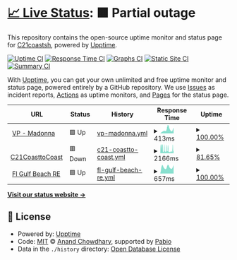 # [📈 Live Status](https://C21coastsh.github.io/ws-ut): <!--live status--> **🟧 Partial outage**

This repository contains the open-source uptime monitor and status page for [C21coastsh](https://C21coastsh.github.io/ws-ut), powered by [Upptime](https://github.com/upptime/upptime).

[![Uptime CI](https://github.com/C21coastsh/ws-ut/workflows/Uptime%20CI/badge.svg)](https://github.com/C21coastsh/ws-ut/actions?query=workflow%3A%22Uptime+CI%22)
[![Response Time CI](https://github.com/C21coastsh/ws-ut/workflows/Response%20Time%20CI/badge.svg)](https://github.com/C21coastsh/ws-ut/actions?query=workflow%3A%22Response+Time+CI%22)
[![Graphs CI](https://github.com/C21coastsh/ws-ut/workflows/Graphs%20CI/badge.svg)](https://github.com/C21coastsh/ws-ut/actions?query=workflow%3A%22Graphs+CI%22)
[![Static Site CI](https://github.com/C21coastsh/ws-ut/workflows/Static%20Site%20CI/badge.svg)](https://github.com/C21coastsh/ws-ut/actions?query=workflow%3A%22Static+Site+CI%22)
[![Summary CI](https://github.com/C21coastsh/ws-ut/workflows/Summary%20CI/badge.svg)](https://github.com/C21coastsh/ws-ut/actions?query=workflow%3A%22Summary+CI%22)

With [Upptime](https://upptime.js.org), you can get your own unlimited and free uptime monitor and status page, powered entirely by a GitHub repository. We use [Issues](https://github.com/C21coastsh/ws-ut/issues) as incident reports, [Actions](https://github.com/C21coastsh/ws-ut/actions) as uptime monitors, and [Pages](https://C21coastsh.github.io/ws-ut) for the status page.

<!--start: status pages-->
<!-- This summary is generated by Upptime (https://github.com/upptime/upptime) -->
<!-- Do not edit this manually, your changes will be overwritten -->
<!-- prettier-ignore -->
| URL | Status | History | Response Time | Uptime |
| --- | ------ | ------- | ------------- | ------ |
| <img alt="" src="https://icons.duckduckgo.com/ip3/c21coasttocoast.mobi.ico" height="13"> [VP - Madonna](https://c21coasttocoast.mobi/MADONNASTEINLAGE) | 🟩 Up | [vp-madonna.yml](https://github.com/C21coastsh/ws-ut/commits/HEAD/history/vp-madonna.yml) | <details><summary><img alt="Response time graph" src="./graphs/vp-madonna/response-time-week.png" height="20"> 413ms</summary><br><a href="https://C21coastsh.github.io/ws-ut/history/vp-madonna"><img alt="Response time 465" src="https://img.shields.io/endpoint?url=https%3A%2F%2Fraw.githubusercontent.com%2FC21coastsh%2Fws-ut%2FHEAD%2Fapi%2Fvp-madonna%2Fresponse-time.json"></a><br><a href="https://C21coastsh.github.io/ws-ut/history/vp-madonna"><img alt="24-hour response time 620" src="https://img.shields.io/endpoint?url=https%3A%2F%2Fraw.githubusercontent.com%2FC21coastsh%2Fws-ut%2FHEAD%2Fapi%2Fvp-madonna%2Fresponse-time-day.json"></a><br><a href="https://C21coastsh.github.io/ws-ut/history/vp-madonna"><img alt="7-day response time 413" src="https://img.shields.io/endpoint?url=https%3A%2F%2Fraw.githubusercontent.com%2FC21coastsh%2Fws-ut%2FHEAD%2Fapi%2Fvp-madonna%2Fresponse-time-week.json"></a><br><a href="https://C21coastsh.github.io/ws-ut/history/vp-madonna"><img alt="30-day response time 471" src="https://img.shields.io/endpoint?url=https%3A%2F%2Fraw.githubusercontent.com%2FC21coastsh%2Fws-ut%2FHEAD%2Fapi%2Fvp-madonna%2Fresponse-time-month.json"></a><br><a href="https://C21coastsh.github.io/ws-ut/history/vp-madonna"><img alt="1-year response time 465" src="https://img.shields.io/endpoint?url=https%3A%2F%2Fraw.githubusercontent.com%2FC21coastsh%2Fws-ut%2FHEAD%2Fapi%2Fvp-madonna%2Fresponse-time-year.json"></a></details> | <details><summary><a href="https://C21coastsh.github.io/ws-ut/history/vp-madonna">100.00%</a></summary><a href="https://C21coastsh.github.io/ws-ut/history/vp-madonna"><img alt="All-time uptime 99.64%" src="https://img.shields.io/endpoint?url=https%3A%2F%2Fraw.githubusercontent.com%2FC21coastsh%2Fws-ut%2FHEAD%2Fapi%2Fvp-madonna%2Fuptime.json"></a><br><a href="https://C21coastsh.github.io/ws-ut/history/vp-madonna"><img alt="24-hour uptime 100.00%" src="https://img.shields.io/endpoint?url=https%3A%2F%2Fraw.githubusercontent.com%2FC21coastsh%2Fws-ut%2FHEAD%2Fapi%2Fvp-madonna%2Fuptime-day.json"></a><br><a href="https://C21coastsh.github.io/ws-ut/history/vp-madonna"><img alt="7-day uptime 100.00%" src="https://img.shields.io/endpoint?url=https%3A%2F%2Fraw.githubusercontent.com%2FC21coastsh%2Fws-ut%2FHEAD%2Fapi%2Fvp-madonna%2Fuptime-week.json"></a><br><a href="https://C21coastsh.github.io/ws-ut/history/vp-madonna"><img alt="30-day uptime 100.00%" src="https://img.shields.io/endpoint?url=https%3A%2F%2Fraw.githubusercontent.com%2FC21coastsh%2Fws-ut%2FHEAD%2Fapi%2Fvp-madonna%2Fuptime-month.json"></a><br><a href="https://C21coastsh.github.io/ws-ut/history/vp-madonna"><img alt="1-year uptime 99.64%" src="https://img.shields.io/endpoint?url=https%3A%2F%2Fraw.githubusercontent.com%2FC21coastsh%2Fws-ut%2FHEAD%2Fapi%2Fvp-madonna%2Fuptime-year.json"></a></details>
| <img alt="" src="https://icons.duckduckgo.com/ip3/www.c21coasttocoast.com.ico" height="13"> [C21CoasttoCoast](https://www.c21coasttocoast.com/) | 🟥 Down | [c21-coastto-coast.yml](https://github.com/C21coastsh/ws-ut/commits/HEAD/history/c21-coastto-coast.yml) | <details><summary><img alt="Response time graph" src="./graphs/c21-coastto-coast/response-time-week.png" height="20"> 2166ms</summary><br><a href="https://C21coastsh.github.io/ws-ut/history/c21-coastto-coast"><img alt="Response time 1299" src="https://img.shields.io/endpoint?url=https%3A%2F%2Fraw.githubusercontent.com%2FC21coastsh%2Fws-ut%2FHEAD%2Fapi%2Fc21-coastto-coast%2Fresponse-time.json"></a><br><a href="https://C21coastsh.github.io/ws-ut/history/c21-coastto-coast"><img alt="24-hour response time 2125" src="https://img.shields.io/endpoint?url=https%3A%2F%2Fraw.githubusercontent.com%2FC21coastsh%2Fws-ut%2FHEAD%2Fapi%2Fc21-coastto-coast%2Fresponse-time-day.json"></a><br><a href="https://C21coastsh.github.io/ws-ut/history/c21-coastto-coast"><img alt="7-day response time 2166" src="https://img.shields.io/endpoint?url=https%3A%2F%2Fraw.githubusercontent.com%2FC21coastsh%2Fws-ut%2FHEAD%2Fapi%2Fc21-coastto-coast%2Fresponse-time-week.json"></a><br><a href="https://C21coastsh.github.io/ws-ut/history/c21-coastto-coast"><img alt="30-day response time 2145" src="https://img.shields.io/endpoint?url=https%3A%2F%2Fraw.githubusercontent.com%2FC21coastsh%2Fws-ut%2FHEAD%2Fapi%2Fc21-coastto-coast%2Fresponse-time-month.json"></a><br><a href="https://C21coastsh.github.io/ws-ut/history/c21-coastto-coast"><img alt="1-year response time 1299" src="https://img.shields.io/endpoint?url=https%3A%2F%2Fraw.githubusercontent.com%2FC21coastsh%2Fws-ut%2FHEAD%2Fapi%2Fc21-coastto-coast%2Fresponse-time-year.json"></a></details> | <details><summary><a href="https://C21coastsh.github.io/ws-ut/history/c21-coastto-coast">81.65%</a></summary><a href="https://C21coastsh.github.io/ws-ut/history/c21-coastto-coast"><img alt="All-time uptime 98.61%" src="https://img.shields.io/endpoint?url=https%3A%2F%2Fraw.githubusercontent.com%2FC21coastsh%2Fws-ut%2FHEAD%2Fapi%2Fc21-coastto-coast%2Fuptime.json"></a><br><a href="https://C21coastsh.github.io/ws-ut/history/c21-coastto-coast"><img alt="24-hour uptime 76.35%" src="https://img.shields.io/endpoint?url=https%3A%2F%2Fraw.githubusercontent.com%2FC21coastsh%2Fws-ut%2FHEAD%2Fapi%2Fc21-coastto-coast%2Fuptime-day.json"></a><br><a href="https://C21coastsh.github.io/ws-ut/history/c21-coastto-coast"><img alt="7-day uptime 81.65%" src="https://img.shields.io/endpoint?url=https%3A%2F%2Fraw.githubusercontent.com%2FC21coastsh%2Fws-ut%2FHEAD%2Fapi%2Fc21-coastto-coast%2Fuptime-week.json"></a><br><a href="https://C21coastsh.github.io/ws-ut/history/c21-coastto-coast"><img alt="30-day uptime 87.34%" src="https://img.shields.io/endpoint?url=https%3A%2F%2Fraw.githubusercontent.com%2FC21coastsh%2Fws-ut%2FHEAD%2Fapi%2Fc21-coastto-coast%2Fuptime-month.json"></a><br><a href="https://C21coastsh.github.io/ws-ut/history/c21-coastto-coast"><img alt="1-year uptime 98.61%" src="https://img.shields.io/endpoint?url=https%3A%2F%2Fraw.githubusercontent.com%2FC21coastsh%2Fws-ut%2FHEAD%2Fapi%2Fc21-coastto-coast%2Fuptime-year.json"></a></details>
| <img alt="" src="https://icons.duckduckgo.com/ip3/www.floridagulfbeachrealty.com.ico" height="13"> [Fl Gulf Beach RE](https://www.floridagulfbeachrealty.com/) | 🟩 Up | [fl-gulf-beach-re.yml](https://github.com/C21coastsh/ws-ut/commits/HEAD/history/fl-gulf-beach-re.yml) | <details><summary><img alt="Response time graph" src="./graphs/fl-gulf-beach-re/response-time-week.png" height="20"> 657ms</summary><br><a href="https://C21coastsh.github.io/ws-ut/history/fl-gulf-beach-re"><img alt="Response time 880" src="https://img.shields.io/endpoint?url=https%3A%2F%2Fraw.githubusercontent.com%2FC21coastsh%2Fws-ut%2FHEAD%2Fapi%2Ffl-gulf-beach-re%2Fresponse-time.json"></a><br><a href="https://C21coastsh.github.io/ws-ut/history/fl-gulf-beach-re"><img alt="24-hour response time 829" src="https://img.shields.io/endpoint?url=https%3A%2F%2Fraw.githubusercontent.com%2FC21coastsh%2Fws-ut%2FHEAD%2Fapi%2Ffl-gulf-beach-re%2Fresponse-time-day.json"></a><br><a href="https://C21coastsh.github.io/ws-ut/history/fl-gulf-beach-re"><img alt="7-day response time 657" src="https://img.shields.io/endpoint?url=https%3A%2F%2Fraw.githubusercontent.com%2FC21coastsh%2Fws-ut%2FHEAD%2Fapi%2Ffl-gulf-beach-re%2Fresponse-time-week.json"></a><br><a href="https://C21coastsh.github.io/ws-ut/history/fl-gulf-beach-re"><img alt="30-day response time 792" src="https://img.shields.io/endpoint?url=https%3A%2F%2Fraw.githubusercontent.com%2FC21coastsh%2Fws-ut%2FHEAD%2Fapi%2Ffl-gulf-beach-re%2Fresponse-time-month.json"></a><br><a href="https://C21coastsh.github.io/ws-ut/history/fl-gulf-beach-re"><img alt="1-year response time 880" src="https://img.shields.io/endpoint?url=https%3A%2F%2Fraw.githubusercontent.com%2FC21coastsh%2Fws-ut%2FHEAD%2Fapi%2Ffl-gulf-beach-re%2Fresponse-time-year.json"></a></details> | <details><summary><a href="https://C21coastsh.github.io/ws-ut/history/fl-gulf-beach-re">100.00%</a></summary><a href="https://C21coastsh.github.io/ws-ut/history/fl-gulf-beach-re"><img alt="All-time uptime 99.99%" src="https://img.shields.io/endpoint?url=https%3A%2F%2Fraw.githubusercontent.com%2FC21coastsh%2Fws-ut%2FHEAD%2Fapi%2Ffl-gulf-beach-re%2Fuptime.json"></a><br><a href="https://C21coastsh.github.io/ws-ut/history/fl-gulf-beach-re"><img alt="24-hour uptime 100.00%" src="https://img.shields.io/endpoint?url=https%3A%2F%2Fraw.githubusercontent.com%2FC21coastsh%2Fws-ut%2FHEAD%2Fapi%2Ffl-gulf-beach-re%2Fuptime-day.json"></a><br><a href="https://C21coastsh.github.io/ws-ut/history/fl-gulf-beach-re"><img alt="7-day uptime 100.00%" src="https://img.shields.io/endpoint?url=https%3A%2F%2Fraw.githubusercontent.com%2FC21coastsh%2Fws-ut%2FHEAD%2Fapi%2Ffl-gulf-beach-re%2Fuptime-week.json"></a><br><a href="https://C21coastsh.github.io/ws-ut/history/fl-gulf-beach-re"><img alt="30-day uptime 100.00%" src="https://img.shields.io/endpoint?url=https%3A%2F%2Fraw.githubusercontent.com%2FC21coastsh%2Fws-ut%2FHEAD%2Fapi%2Ffl-gulf-beach-re%2Fuptime-month.json"></a><br><a href="https://C21coastsh.github.io/ws-ut/history/fl-gulf-beach-re"><img alt="1-year uptime 99.99%" src="https://img.shields.io/endpoint?url=https%3A%2F%2Fraw.githubusercontent.com%2FC21coastsh%2Fws-ut%2FHEAD%2Fapi%2Ffl-gulf-beach-re%2Fuptime-year.json"></a></details>

<!--end: status pages-->

[**Visit our status website →**](https://C21coastsh.github.io/ws-ut)

## 📄 License

- Powered by: [Upptime](https://github.com/upptime/upptime)
- Code: [MIT](./LICENSE) © [Anand Chowdhary](https://anandchowdhary.com), supported by [Pabio](https://pabio.com)
- Data in the `./history` directory: [Open Database License](https://opendatacommons.org/licenses/odbl/1-0/)
